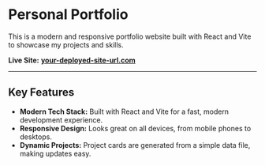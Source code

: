# Personal Portfolio

This is a modern and responsive portfolio website built with React and Vite to showcase my projects and skills.

**Live Site:** [**your-deployed-site-url.com**](https://your-deployed-site-url.com)

---

## Key Features

-   **Modern Tech Stack:** Built with React and Vite for a fast, modern development experience.
-   **Responsive Design:** Looks great on all devices, from mobile phones to desktops.
-   **Dynamic Projects:** Project cards are generated from a simple data file, making updates easy.
